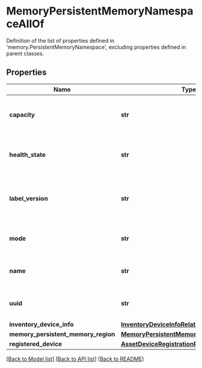 # MemoryPersistentMemoryNamespaceAllOf

Definition of the list of properties defined in 'memory.PersistentMemoryNamespace', excluding properties defined in parent classes.
## Properties
Name | Type | Description | Notes
------------ | ------------- | ------------- | -------------
**capacity** | **str** | Capacity in GiB of the Persistent Memory Namespace. | [optional] [readonly] 
**health_state** | **str** | Health state of the Persistent Memory Namespace. | [optional] [readonly] 
**label_version** | **str** | Label version of the Persistent Memory Namespace. | [optional] [readonly] 
**mode** | **str** | Mode of the Persistent Memory Namespace. | [optional] [readonly] 
**name** | **str** | Name of the Persistent Memory Namespace. | [optional] [readonly] 
**uuid** | **str** | UUID of the Persistent Memory Namespace. | [optional] [readonly] 
**inventory_device_info** | [**InventoryDeviceInfoRelationship**](InventoryDeviceInfoRelationship.md) |  | [optional] 
**memory_persistent_memory_region** | [**MemoryPersistentMemoryRegionRelationship**](MemoryPersistentMemoryRegionRelationship.md) |  | [optional] 
**registered_device** | [**AssetDeviceRegistrationRelationship**](AssetDeviceRegistrationRelationship.md) |  | [optional] 

[[Back to Model list]](../README.md#documentation-for-models) [[Back to API list]](../README.md#documentation-for-api-endpoints) [[Back to README]](../README.md)


